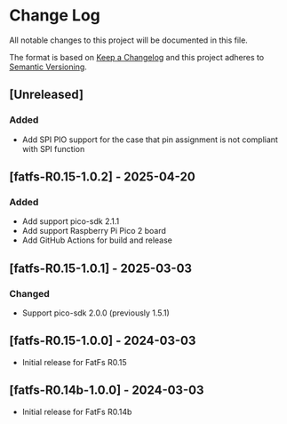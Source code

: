 # Change Log
All notable changes to this project will be documented in this file.

The format is based on [Keep a Changelog](http://keepachangelog.com/)
and this project adheres to [Semantic Versioning](http://semver.org/).

## [Unreleased]
### Added
* Add SPI PIO support for the case that pin assignment is not compliant with SPI function

## [fatfs-R0.15-1.0.2] - 2025-04-20
### Added
* Add support pico-sdk 2.1.1
* Add support Raspberry Pi Pico 2 board
* Add GitHub Actions for build and release

## [fatfs-R0.15-1.0.1] - 2025-03-03
### Changed
* Support pico-sdk 2.0.0 (previously 1.5.1)

## [fatfs-R0.15-1.0.0] - 2024-03-03
* Initial release for FatFs R0.15

## [fatfs-R0.14b-1.0.0] - 2024-03-03
* Initial release for FatFs R0.14b